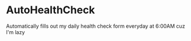 # AutoHealthCheck
Automatically fills out my daily health check form everyday at 6:00AM cuz I'm lazy
